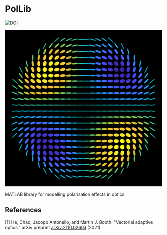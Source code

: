 # PolLib

[![DOI](https://img.shields.io/badge/DOI-10.48550%2FarXiv.2110.02606-blue)](https://doi.org/10.48550/arXiv.2110.02606)

![](./media/grin1.svg)

MATLAB library for modelling polarisation effects in optics.

## References
<a id="1">[1] He, Chao, Jacopo Antonello, and Martin J. Booth. "Vectorial adaptive optics." arXiv preprint [arXiv:2110.02606](https://doi.org/10.48550/arXiv.2110.02606) (2021).</a>
